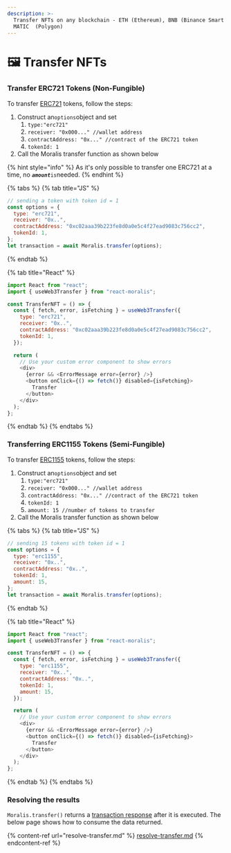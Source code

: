 ```yaml
---
description: >-
  Transfer NFTs on any blockchain - ETH (Ethereum), BNB (Binance Smart Chain),
  MATIC  (Polygon)
---
```


# 🖼 Transfer NFTs

### Transfer ERC721 Tokens (Non-Fungible)

To transfer [ERC721](https://ethereum.org/en/developers/docs/standards/tokens/erc-721/) tokens, follow the steps:&#x20;

1. Construct an`options`object and set
   1. `type:"erc721"`&#x20;
   2. `receiver: "0x000..." //wallet address`
   3. `contractAddress: "0x..." //contract of the ERC721 token`
   4. `tokenId: 1` &#x20;
2. Call the Moralis transfer function as shown below

{% hint style="info" %}
As it's only possible to transfer one ERC721 at a time, no _**`amount`**_`is`needed.
{% endhint %}

{% tabs %}
{% tab title="JS" %}
```javascript
// sending a token with token id = 1
const options = {
  type: "erc721",
  receiver: "0x..",
  contractAddress: "0xc02aaa39b223fe8d0a0e5c4f27ead9083c756cc2",
  tokenId: 1,
};
let transaction = await Moralis.transfer(options);
```
{% endtab %}

{% tab title="React" %}
```javascript
import React from "react";
import { useWeb3Transfer } from "react-moralis";

const TransferNFT = () => {
  const { fetch, error, isFetching } = useWeb3Transfer({
    type: "erc721",
    receiver: "0x..",
    contractAddress: "0xc02aaa39b223fe8d0a0e5c4f27ead9083c756cc2",
    tokenId: 1,
  });

  return (
    // Use your custom error component to show errors
    <div>
      {error && <ErrorMessage error={error} />}
      <button onClick={() => fetch()} disabled={isFetching}>
        Transfer
      </button>
    </div>
  );
};
```
{% endtab %}
{% endtabs %}

### Transferring ERC1155 Tokens (Semi-Fungible)

To transfer [ERC1155](https://ethereum.org/en/developers/docs/standards/tokens/erc-1155/) tokens, follow the steps:&#x20;

1. Construct an`options`object and set
   1. `type:"erc721"`&#x20;
   2. `receiver: "0x000..." //wallet address`
   3. `contractAddress: "0x..." //contract of the ERC721 token`
   4. `tokenId: 1` &#x20;
   5. `amount: 15 //number of tokens to transfer`
2. Call the Moralis transfer function as shown below

{% tabs %}
{% tab title="JS" %}
```javascript
// sending 15 tokens with token id = 1
const options = {
  type: "erc1155",
  receiver: "0x..",
  contractAddress: "0x..",
  tokenId: 1,
  amount: 15,
};
let transaction = await Moralis.transfer(options);
```
{% endtab %}

{% tab title="React" %}
```javascript
import React from "react";
import { useWeb3Transfer } from "react-moralis";

const TransferNFT = () => {
  const { fetch, error, isFetching } = useWeb3Transfer({
    type: "erc1155",
    receiver: "0x..",
    contractAddress: "0x..",
    tokenId: 1,
    amount: 15,
  });

  return (
    // Use your custom error component to show errors
    <div>
      {error && <ErrorMessage error={error} />}
      <button onClick={() => fetch()} disabled={isFetching}>
        Transfer
      </button>
    </div>
  );
};
```
{% endtab %}
{% endtabs %}

### Resolving the results

`Moralis.transfer()` returns a [transaction response](https://docs.ethers.io/v5/api/providers/types/#providers-TransactionResponse) after it is executed. The below page shows how to consume the data returned.

{% content-ref url="resolve-transfer.md" %}
[resolve-transfer.md](resolve-transfer.md)
{% endcontent-ref %}
